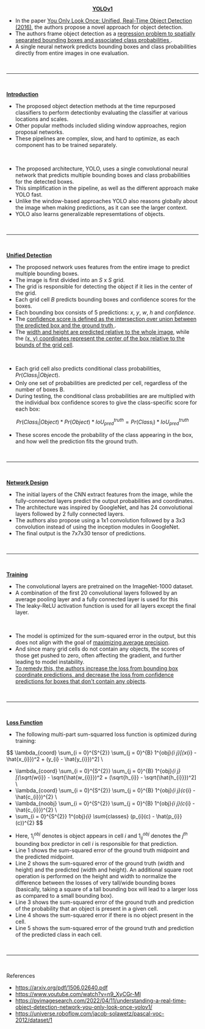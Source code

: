 <p align="center"><b><ins> YOLOv1 </ins></b></p>

- In the paper [You Only Look Once: Unified, Real-Time Object Detection (2016)](https://arxiv.org/pdf/1506.02640.pdf), the authors propose a novel approach for object detection.
- The authors frame object detection as a <ins> regression problem to spatially separated bounding boxes and associated class probabilities </ins>.
- A single neural network predicts bounding boxes and class probabilities directly from entire images in one evaluation.

<br>

---

<br>

<b><ins> Introduction </ins></b>

- The proposed object detection methods at the time repurposed classifiers to perform detectionby evaluating the classifier at various locations and scales.
- Other popular methods included sliding window approaches, region proposal networks.
- These pipelines are complex, slow, and hard to optimize, as each component has to be trained separately.

<br>

- The proposed architecture, YOLO, uses a single convolutional neural network that predicts multiple bounding boxes and class probabilities for the detected boxes.
- This simplification in the pipeline, as well as the different approach make YOLO fast.
- Unlike the window-based approaches YOLO also reasons globally about the image when making predictions, as it can see the larger context.
- YOLO also learns generalizable represemtations of objects.

<br>

---

<br>

<b><ins> Unified Detection </ins></b>

- The proposed network uses features from the entire image to predict multiple bounding boxes.
- The image is first divided into an  $S$ x $S$ grid.
- The grid is responsible for detecting the object if it lies in the center of the grid.
- Each grid cell $B$ predicts bounding boxes and confidence scores for the boxes.
- Each bounding box consists of 5 predictions: $x$, $y$, $w$, $h$ and $confidence$.
- The <ins>confidence score is defined as the intersection over union between the predicted box and the ground truth </ins>.
- The <ins>width and height are predicted relative to the whole image</ins>, while the <ins>(x, y) coordinates represent the center of the box relative to the bounds of the grid cell</ins>.

<br>

- Each grid cell also predicts conditional class probabilities, $Pr(Class_{i} | Object)$.
- Only one set of probabilities are predicted per cell, regardless of the number of boxes B.
- During testing, the conditional class probabilities are are multiplied with the individual box confidence scores to give the class-specific score for each box:

$$
Pr(Class_{i} | Object) * Pr(Object) * IoU^{truth}_{pred} = Pr(Class_{i}) * IoU^{truth}_{pred}
$$

- These scores encode the probability of the class appearing in the box, and how well the prediction fits the ground truth.

<br>

---

<br>

<b><ins> Network Design </ins></b>

- The initial layers of the CNN extract features from the image, while the fully-connected layers predict the output probabilities and coordinates.
- The architecture was inspired by GoogleNet, and has 24 convolutional layers followed by 2 fully connected layers.
- The authors also propose using a 1x1 convolution followed by a 3x3 convolution instead of using the inception modules in GoogleNet.
- The final output is the $7$x$7$x$30$ tensor of predictions.

<br>

---

<br>

<b><ins> Training </ins></b>

- The convolutional layers are pretrained on the ImageNet-1000 dataset.
- A combination of the first 20 convolutional layers followed by an average pooling layer and a fully connected layer is used for this
- The leaky-ReLU activation function is used for all layers except the final layer.

<br>

- The model is optimized for the sum-squared error in the output, but this does not align with the goal of <ins>maximizing average precision</ins>.
- And since many grid cells do not contain any objects, the scores of those get pushed to zero, often affecting the gradient, and further leading to model instability.
- <ins>To remedy this, the authors increase the loss from bounding box coordinate predictions, and decrease the loss from confidence predictions for boxes that don't contain any objects</ins>.

<br>

---

<br>

<b><ins> Loss Function </ins></b>

- The following multi-part sum-squarred loss function is optimized during training:

$$
\lambda_{coord} \sum_{i = 0}^{S^{2}} \sum_{j = 0}^{B} 1^{obj}_{i j}[(x_{i} - \hat{x_{i}})^2 + (y_{i} - \hat{y_{i}})^2] \\
+ \lambda_{coord} \sum_{i = 0}^{S^{2}} \sum_{j = 0}^{B} 1^{obj}_{i j} [(\sqrt{w_{i}} - \sqrt{\hat{w_{i}}})^2 + (\sqrt{h_{i}} - \sqrt{\hat{h_{i}}})^2] \\
 + \lambda_{coord} \sum_{i = 0}^{S^{2}} \sum_{j = 0}^{B} 1^{obj}_{i j}(c_{i} - \hat{c_{i}})^{2} \\
 + \lambda_{noobj} \sum_{i = 0}^{S^{2}} \sum_{j = 0}^{B} 1^{obj}_{i j}(c_{i} - \hat{c_{i}})^{2} \\
 + \sum_{i = 0}^{S^{2}} 1^{obj}_{i} \sum_{classes} (p_{i}(c) - \hat{p_{i}}(c))^{2}
$$

- Here, $1^{obj}_{i}$ denotes is object appears in cell $i$ and $1^{obj}_{ij}$ denotes the $j^{th}$ bounding box predictor in cell $i$ is responsible for that prediction.
- Line 1 shows the sum-squared error of the ground truth midpoint and the predicted midpoint.
- Line 2 shows the sum-squared error of the ground truth (width and height) and the predicted (width and height). An additional square root operation is performed on the height and width to normalize the difference between the losses of very tall/wide bounding boxes (basically, taking a square of a tall bounding box will lead to a larger loss as compared to a small bounding box).
- Line 3 shows the sum-squared error of the ground truth and prediction of the probability that an object is present in a given cell.
- Line 4 shows the sum-squared error if there is no object present in the cell.
- Line 5 shows the sum-squared error of the ground truth and prediction of the predicted class in each cell.

<br>

---

<br>

References

- https://arxiv.org/pdf/1506.02640.pdf
- https://www.youtube.com/watch?v=n9_XyCGr-MI
- https://pyimagesearch.com/2022/04/11/understanding-a-real-time-object-detection-network-you-only-look-once-yolov1/
- https://universe.roboflow.com/jacob-solawetz/pascal-voc-2012/dataset/1
